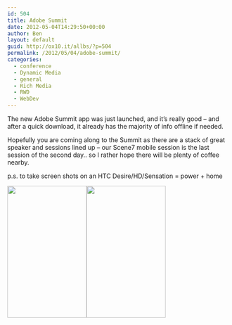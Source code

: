 ```yaml
---
id: 504
title: Adobe Summit
date: 2012-05-04T14:29:50+00:00
author: Ben
layout: default
guid: http://ox10.it/allbs/?p=504
permalink: /2012/05/04/adobe-summit/
categories:
  - conference
  - Dynamic Media
  - general
  - Rich Media
  - RWD
  - WebDev
---
```

The new Adobe Summit app was just launched, and it&#8217;s really good &#8211; and after a quick download, it already has the majority of info offline if needed.

Hopefully you are coming along to the Summit as there are a stack of great speaker and sessions lined up &#8211; our Scene7 mobile session is the last session of the second day.. so I rather hope there will be plenty of coffee nearby.

p.s. to take screen shots on an HTC Desire/HD/Sensation = power + home

 <img class="alignnone size-medium wp-image-508" title="Summit-app" src="http://ox10.it/allbs/wp-content/uploads/2012/05/Summit-app-180x300.jpg" alt="" width="180" height="300" srcset="/images/allbsuploads/2012/05/Summit-app-180x300.jpg 180w, /images/allbsuploads/2012/05/Summit-app.jpg 480w" sizes="(max-width: 180px) 100vw, 180px" /><img class="alignnone size-medium wp-image-510" title="Summit-app-session" src="http://ox10.it/allbs/wp-content/uploads/2012/05/Summit-app-session1-180x300.jpg" alt="" width="180" height="300" srcset="/images/allbsuploads/2012/05/Summit-app-session1-180x300.jpg 180w, /images/allbsuploads/2012/05/Summit-app-session1.jpg 480w" sizes="(max-width: 180px) 100vw, 180px" />